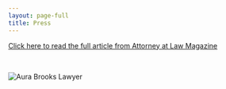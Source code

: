```yaml
---
layout: page-full
title: Press
---
```

[Click here to read the full article from Attorney at Law Magazine](http://www.attorneyatlawmagazine.com/miami/women-in-law/)

<p>&nbsp;</p>

<img src="{{ site.img_folder | prepend: site.baseurl | replace: '//', '/'}}/img/Aura_Brooks.jpg" alt="Aura Brooks Lawyer" class="featimg">